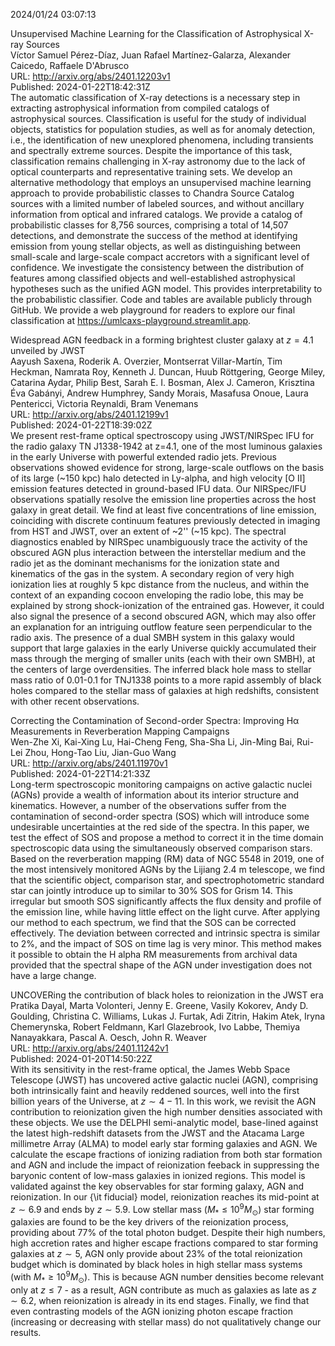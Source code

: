2024/01/24 03:07:13  

Unsupervised Machine Learning for the Classification of Astrophysical
  X-ray Sources  
Víctor Samuel Pérez-Díaz, Juan Rafael Martínez-Galarza, Alexander Caicedo, Raffaele D'Abrusco  
URL: http://arxiv.org/abs/2401.12203v1  
Published: 2024-01-22T18:42:31Z  
  The automatic classification of X-ray detections is a necessary step in extracting astrophysical information from compiled catalogs of astrophysical sources. Classification is useful for the study of individual objects, statistics for population studies, as well as for anomaly detection, i.e., the identification of new unexplored phenomena, including transients and spectrally extreme sources. Despite the importance of this task, classification remains challenging in X-ray astronomy due to the lack of optical counterparts and representative training sets. We develop an alternative methodology that employs an unsupervised machine learning approach to provide probabilistic classes to Chandra Source Catalog sources with a limited number of labeled sources, and without ancillary information from optical and infrared catalogs. We provide a catalog of probabilistic classes for 8,756 sources, comprising a total of 14,507 detections, and demonstrate the success of the method at identifying emission from young stellar objects, as well as distinguishing between small-scale and large-scale compact accretors with a significant level of confidence. We investigate the consistency between the distribution of features among classified objects and well-established astrophysical hypotheses such as the unified AGN model. This provides interpretability to the probabilistic classifier. Code and tables are available publicly through GitHub. We provide a web playground for readers to explore our final classification at https://umlcaxs-playground.streamlit.app.   

Widespread AGN feedback in a forming brightest cluster galaxy at $z=4.1$
  unveiled by JWST  
Aayush Saxena, Roderik A. Overzier, Montserrat Villar-Martín, Tim Heckman, Namrata Roy, Kenneth J. Duncan, Huub Röttgering, George Miley, Catarina Aydar, Philip Best, Sarah E. I. Bosman, Alex J. Cameron, Krisztina Éva Gabányi, Andrew Humphrey, Sandy Morais, Masafusa Onoue, Laura Pentericci, Victoria Reynaldi, Bram Venemans  
URL: http://arxiv.org/abs/2401.12199v1  
Published: 2024-01-22T18:39:02Z  
  We present rest-frame optical spectroscopy using JWST/NIRSpec IFU for the radio galaxy TN J1338-1942 at z=4.1, one of the most luminous galaxies in the early Universe with powerful extended radio jets. Previous observations showed evidence for strong, large-scale outflows on the basis of its large (~150 kpc) halo detected in Ly-alpha, and high velocity [O II] emission features detected in ground-based IFU data. Our NIRSpec/IFU observations spatially resolve the emission line properties across the host galaxy in great detail. We find at least five concentrations of line emission, coinciding with discrete continuum features previously detected in imaging from HST and JWST, over an extent of ~2'' (~15 kpc). The spectral diagnostics enabled by NIRSpec unambiguously trace the activity of the obscured AGN plus interaction between the interstellar medium and the radio jet as the dominant mechanisms for the ionization state and kinematics of the gas in the system. A secondary region of very high ionization lies at roughly 5 kpc distance from the nucleus, and within the context of an expanding cocoon enveloping the radio lobe, this may be explained by strong shock-ionization of the entrained gas. However, it could also signal the presence of a second obscured AGN, which may also offer an explanation for an intriguing outflow feature seen perpendicular to the radio axis. The presence of a dual SMBH system in this galaxy would support that large galaxies in the early Universe quickly accumulated their mass through the merging of smaller units (each with their own SMBH), at the centers of large overdensities. The inferred black hole mass to stellar mass ratio of 0.01-0.1 for TNJ1338 points to a more rapid assembly of black holes compared to the stellar mass of galaxies at high redshifts, consistent with other recent observations.   

Correcting the Contamination of Second-order Spectra: Improving
  Hα Measurements in Reverberation Mapping Campaigns  
Wen-Zhe Xi, Kai-Xing Lu, Hai-Cheng Feng, Sha-Sha Li, Jin-Ming Bai, Rui-Lei Zhou, Hong-Tao Liu, Jian-Guo Wang  
URL: http://arxiv.org/abs/2401.11970v1  
Published: 2024-01-22T14:21:33Z  
  Long-term spectroscopic monitoring campaigns on active galactic nuclei (AGNs) provide a wealth of information about its interior structure and kinematics. However, a number of the observations suffer from the contamination of second-order spectra (SOS) which will introduce some undesirable uncertainties at the red side of the spectra. In this paper, we test the effect of SOS and propose a method to correct it in the time domain spectroscopic data using the simultaneously observed comparison stars. Based on the reverberation mapping (RM) data of NGC 5548 in 2019, one of the most intensively monitored AGNs by the Lijiang 2.4 m telescope, we find that the scientific object, comparison star, and spectrophotometric standard star can jointly introduce up to similar to 30% SOS for Grism 14. This irregular but smooth SOS significantly affects the flux density and profile of the emission line, while having little effect on the light curve. After applying our method to each spectrum, we find that the SOS can be corrected effectively. The deviation between corrected and intrinsic spectra is similar to 2%, and the impact of SOS on time lag is very minor. This method makes it possible to obtain the H alpha RM measurements from archival data provided that the spectral shape of the AGN under investigation does not have a large change.   

UNCOVERing the contribution of black holes to reionization in the JWST
  era  
Pratika Dayal, Marta Volonteri, Jenny E. Greene, Vasily Kokorev, Andy D. Goulding, Christina C. Williams, Lukas J. Furtak, Adi Zitrin, Hakim Atek, Iryna Chemerynska, Robert Feldmann, Karl Glazebrook, Ivo Labbe, Themiya Nanayakkara, Pascal A. Oesch, John R. Weaver  
URL: http://arxiv.org/abs/2401.11242v1  
Published: 2024-01-20T14:50:22Z  
  With its sensitivity in the rest-frame optical, the James Webb Space Telescope (JWST) has uncovered active galactic nuclei (AGN), comprising both intrinsically faint and heavily reddened sources, well into the first billion years of the Universe, at $z \sim 4-11$. In this work, we revisit the AGN contribution to reionization given the high number densities associated with these objects. We use the DELPHI semi-analytic model, base-lined against the latest high-redshift datasets from the JWST and the Atacama Large millimetre Array (ALMA) to model early star forming galaxies and AGN. We calculate the escape fractions of ionizing radiation from both star formation and AGN and include the impact of reionization feeback in suppressing the baryonic content of low-mass galaxies in ionized regions. This model is validated against the key observables for star forming galaxy, AGN and reionization. In our {\it fiducial} model, reionization reaches its mid-point at $z \sim 6.9$ and ends by $z \sim 5.9$. Low stellar mass ($M_*\leq 10^9M_\odot$) star forming galaxies are found to be the key drivers of the reionization process, providing about $77\%$ of the total photon budget. Despite their high numbers, high accretion rates and higher escape fractions compared to star forming galaxies at $z \sim 5$, AGN only provide about $23\%$ of the total reionization budget which is dominated by black holes in high stellar mass systems (with $M_* \geq 10^9M_\odot$). This is because AGN number densities become relevant only at $z \leq 7$ - as a result, AGN contribute as much as galaxies as late as $z \sim 6.2$, when reionization is already in its end stages. Finally, we find that even contrasting models of the AGN ionizing photon escape fraction (increasing or decreasing with stellar mass) do not qualitatively change our results.   

